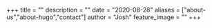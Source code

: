 +++
title = ""
description = ""
date = "2020-08-28"
aliases = ["about-us","about-hugo","contact"]
author = "Josh"
feature_image = ""
+++
